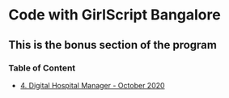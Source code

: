 # Code with GirlScript Bangalore

## This is the bonus section of the program

### Table of Content

- [4. Digital Hospital Manager - October 2020](4.%20Digital%20Hospital%20Manager%20/README.md)
